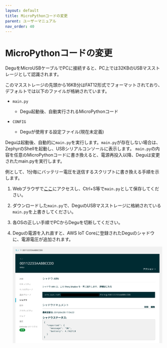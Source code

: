 ```yaml
---
layout: default
title: MicroPythonコードの変更
parent: ユーザーマニュアル
nav_order: 40
---
```


# MicroPythonコードの変更

DeguをMicroUSBケーブルでPCに接続すると、PC上では32KBのUSBマスストレージとして認識されます。

このマスストレージの先頭から16KB分はFAT12形式でフォーマットされており、デフォルトでは以下のファイルが格納されています。

* `main.py`
  * Degu起動後、自動実行されるMicroPythonコード

* `CONFIG`
  * Deguが使用する設定ファイル(現在未定義)

Deguは起動後、自動的に`main.py`を実行します。`main.py`が存在しない場合は、ZephyrのShellを起動し、USBシリアルコンソールに表示します。
`main.py`の内容を任意のMicroPythonコードに書き換えると、電源再投入以降、Deguは変更されたmain.pyを実行します。

例として、1分毎にバッテリー電圧を送信するスクリプトに書き換える手順を示します。

1. Webブラウザで[ここ](https://raw.githubusercontent.com/open-degu/degu-micropython-samples/master/basic/battery/main.py)にアクセスし、Ctrl+S等で`main.py`として保存してください。

1. ダウンロードした`main.py`で、DeguのUSBマスストレージに格納されている`main.py`を上書きしてください。

1. 各OSの正しい手順でPCからDeguを切断してください。

1. Deguの電源を入れ直すと、AWS IoT Coreに登録されたDeguのシャドウに、電源電圧が追加されます。

    ![degu-battery-shadow](images/degu_battery_shadow.png)
